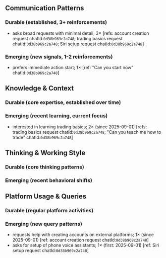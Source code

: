 ## Communication Patterns
### Durable (established, 3+ reinforcements)
- asks broad requests with minimal detail; 3× [refs: account creation request chatId:`0d38b969c2a748`; trading basics request chatId:`0d38b969c2a748`; Siri setup request chatId:`0d38b969c2a748`]

### Emerging (new signals, 1-2 reinforcements)
- prefers immediate action start; 1× [ref: "Can you start now" chatId:`0d38b969c2a748`]

## Knowledge & Context
### Durable (core expertise, established over time)

### Emerging (recent learning, current focus)
- interested in learning trading basics; 2× (since 2025-09-01) [refs: trading basics request chatId:`0d38b969c2a748`; "Can you teach me how to trade" chatId:`0d38b969c2a748`]

## Thinking & Working Style
### Durable (core thinking patterns)

### Emerging (recent behavioral shifts)

## Platform Usage & Queries
### Durable (regular platform activities)

### Emerging (new query patterns)
- requests help with creating accounts on external platforms; 1× (since 2025-09-01) [ref: account creation request chatId:`0d38b969c2a748`]
- asks for setup of phone voice assistants; 1× (first: 2025-09-01) [ref: Siri setup request chatId:`0d38b969c2a748`]